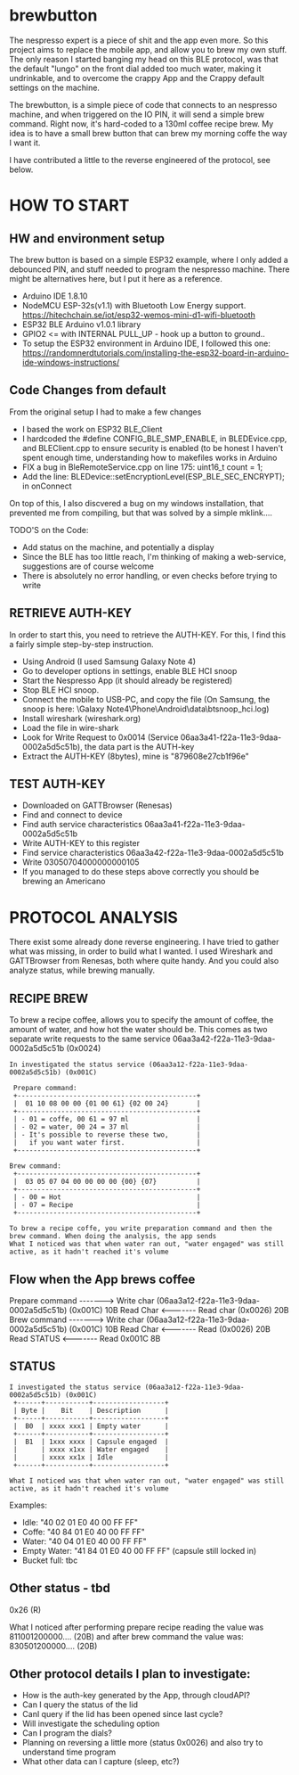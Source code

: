 brewbutton
============
The nespresso expert is a piece of shit and the app even more. So this project aims to replace the mobile app, and allow you to brew my own stuff. The only reason I started banging my head on this BLE protocol, was that the default "lungo" on the front dial added too much water, making it undrinkable, and to overcome the crappy App and the Crappy default settings on the machine.

The brewbutton, is a simple piece of code that connects to an nespresso machine, and when triggered on the IO PIN, it will send a simple brew command. Right now, it's hard-coded to a 130ml coffee recipe brew. 
My idea is to have a small brew button that can brew my morning coffe the way I want it.

I have contributed a little to the reverse engineered of the protocol, see below. 

HOW TO START
============

HW and environment setup
------------

The brew button is based on a simple ESP32 example, where I only added a debounced PIN, and  stuff needed to program the nespresso machine. There might be alternatives here, but I put it here as a reference.
* Arduino IDE 1.8.10 
* NodeMCU ESP-32s(v1.1) with Bluetooth Low Energy support. https://hitechchain.se/iot/esp32-wemos-mini-d1-wifi-bluetooth
* ESP32 BLE Arduino v1.0.1 library
* GPIO2 <= with INTERNAL PULL_UP - hook up a button to ground..
* To setup the ESP32 environment in Arduino IDE, I followed this one: https://randomnerdtutorials.com/installing-the-esp32-board-in-arduino-ide-windows-instructions/


Code Changes from default
-------------------------
From the original setup I had to make a few changes
* I based the work on ESP32 BLE_Client
* I hardcoded the #define CONFIG_BLE_SMP_ENABLE, in BLEDEvice.cpp, and BLEClient.cpp to ensure security is enabled (to be honest I haven't spent enough time, understanding how to makefiles works in Arduino
* FIX a bug in BleRemoteService.cpp on line 175: uint16_t count = 1;
* Add the line: BLEDevice::setEncryptionLevel(ESP_BLE_SEC_ENCRYPT); in onConnect

On top of this, I also discvered a bug on my windows installation, that prevented me from compiling, but that was solved by a simple mklink....

TODO'S on the Code:

* Add status on the machine, and potentially a display
* Since the BLE has too little reach, I'm thinking of making a web-service, suggestions are of course welcome
* There is absolutely no error handling, or even checks before trying to write


RETRIEVE AUTH-KEY
-----------------

In order to start this, you need to retrieve the AUTH-KEY. For this, I find this a fairly simple step-by-step instruction.

* Using Android (I used Samsung Galaxy Note 4)
* Go to developer options in settings, enable BLE HCI snoop
* Start the Nespresso App (it should already be registered)
* Stop BLE HCI snoop.
* Connect the mobile to USB-PC, and copy the file (On Samsung, the snoop is here: \\Galaxy Note4\Phone\Android\data\btsnoop_hci.log)
* Install wireshark (wireshark.org)
* Load the file in wire-shark
* Look for Write Request to 0x0014 (Service 06aa3a41-f22a-11e3-9daa-0002a5d5c51b), the data part is the AUTH-key
* Extract the AUTH-KEY (8bytes), mine is "879608e27cb1f96e"

TEST AUTH-KEY
-------------
* Downloaded on  GATTBrowser (Renesas)
* Find and connect to device
* Find auth service characteristics 06aa3a41-f22a-11e3-9daa-0002a5d5c51b
* Write AUTH-KEY to this register
* Find service characteristics 06aa3a42-f22a-11e3-9daa-0002a5d5c51b
* Write 03050704000000000105
* If you managed to do these steps above correctly  you should be brewing an Americano


PROTOCOL ANALYSIS
==================
There exist some already done reverse engineering. I have tried to gather what was missing, in order to build what I wanted.
I used Wireshark and GATTBrowser from Renesas, both where quite handy. And you could also analyze status, while brewing manually.

RECIPE BREW
-----------
To brew a recipe coffee, allows you to specify the amount of coffee, the amount of water, and how hot the water should be.
This comes as two separate write requests to the same service 06aa3a42-f22a-11e3-9daa-0002a5d5c51b (0x0024)

```
In investigated the status service (06aa3a12-f22a-11e3-9daa-0002a5d5c51b) (0x001C)
 
 Prepare command:
 +---------------------------------------------+
 |  01 10 08 00 00 {01 00 61} {02 00 24}       |
 +---------------------------------------------+
 | - 01 = coffe, 00 61 = 97 ml                 |
 | - 02 = water, 00 24 = 37 ml                 |
 | - It's possible to reverse these two,       |
 |   if you want water first.                  |
 +---------------------------------------------+

Brew command:
 +---------------------------------------------+
 |  03 05 07 04 00 00 00 00 {00} {07}          |
 +---------------------------------------------+
 | - 00 = Hot                                  |
 | - 07 = Recipe                               |
 +---------------------------------------------+

To brew a recipe coffe, you write preparation command and then the brew command. When doing the analysis, the app sends 
What I noticed was that when water ran out, "water engaged" was still active, as it hadn't reached it's volume

```

Flow when the App brews coffee
------------------------------
Prepare command    ------->   Write char (06aa3a12-f22a-11e3-9daa-0002a5d5c51b) (0x001C) 10B
Read Char          <-------   Read char (0x0026) 20B
Brew command       ------->   Write char (06aa3a12-f22a-11e3-9daa-0002a5d5c51b) (0x001C) 10B 
Read Char          <-------   Read (0x0026) 20B
Read STATUS        <-------   Read 0x001C 8B



STATUS
------

```
I investigated the status service (06aa3a12-f22a-11e3-9daa-0002a5d5c51b) (0x001C)
 +------+-----------+------------------+
 | Byte |    Bit    | Description      |
 +------+-----------+------------------+
 |  B0  | xxxx xxx1 | Empty water      |
 +------+-----------+------------------+
 |  B1  | 1xxx xxxx | Capsule engaged  |
 |      | xxxx x1xx | Water engaged    |
 |      | xxxx xx1x | Idle             |
 +------+-----------+------------------+

What I noticed was that when water ran out, "water engaged" was still active, as it hadn't reached it's volume
```
Examples:
- Idle:	       "40 02 01 E0 40 00 FF FF"
- Coffe:  	    "40 84 01 E0 40 00 FF FF"
- Water:	      "40 04 01 E0 40 00 FF FF"
- Empty Water: "41 84 01 E0 40 00 FF FF" (capsule still locked in)
- Bucket full: tbc 


Other status - tbd
------------------
0x26 (R)

What I noticed after performing prepare recipe reading the value was
811001200000.... (20B)
and after brew command the value was:
830501200000.... (20B)


Other protocol details I plan to investigate:
---------------------------------------
- How is the auth-key generated by the App, through cloudAPI? 
- Can I query the status of the lid
- CanI query if the lid has been opened since last cycle?
- Will investigate the scheduling option
- Can I program the dials?
- Planning on reversing a little more (status 0x0026) and also try to understand time program
- What other data can I capture (sleep, etc?)
